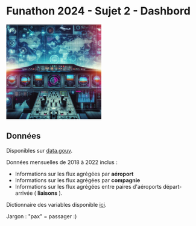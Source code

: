 # Funathon 2024 - Sujet 2 - Dashbord

<img src="img/cockpit.png" style="width: 50%; height: 50%"/>

## Données

Disponibles sur [data.gouv](https://www.data.gouv.fr/fr/datasets/trafic-aerien-commercial-mensuel-francais-par-paire-daeroports-par-sens-depuis-1990/).

Données mensuelles de 2018 à 2022 inclus : 

- Informations sur les flux agrégées par __aéroport__
- Informations sur les flux agrégées par __compagnie__
- Informations sur les flux agrégées entre paires d'aéroports départ-arrivée ( __liaisons__ ).

Dictionnaire des variables disponible [ici](https://www.data.gouv.fr/fr/datasets/r/6c38d3c3-0822-45eb-80fc-fac353a55d11).

Jargon : "pax" = passager :)